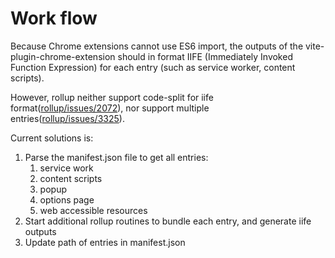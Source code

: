 # Work flow

Because Chrome extensions cannot use ES6 import, the outputs of the vite-plugin-chrome-extension should in format IIFE (Immediately Invoked Function Expression) for each entry (such as service worker, content scripts).

However, rollup neither support code-split for iife format([rollup/issues/2072](https://github.com/rollup/rollup/issues/2072)), nor support multiple entries([rollup/issues/3325](https://github.com/rollup/rollup/issues/3325)).

Current solutions is:

1. Parse the manifest.json file to get all entries:
   1. service work
   2. content scripts
   3. popup
   4. options page
   5. web accessible resources
2. Start additional rollup routines to bundle each entry, and generate iife outputs
3. Update path of entries in manifest.json
